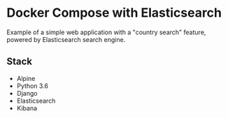 Docker Compose with Elasticsearch
=================================
Example of a simple web application with a "country search" feature, powered by
Elasticsearch search engine.

Stack
-----
* Alpine
* Python 3.6
* Django
* Elasticsearch
* Kibana
